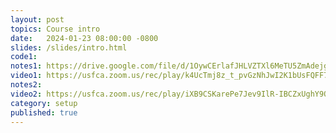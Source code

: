 ```yaml
---
layout: post
topics: Course intro
date:   2024-01-23 08:00:00 -0800
slides: /slides/intro.html
code1: 
notes1: https://drive.google.com/file/d/1OywCErlafJHLVZTXl6MeTU5ZmAdejgb8/view?usp=drive_link
video1: https://usfca.zoom.us/rec/play/k4UcTmj8z_t_pvGzNhJwI2K1bUsFQFF7TCtEdg4Xh2V1LLwRytYvDkEHHm_sDpaU6tF3mCse_ZAfavM.rk2Smk_Sj3cRgpwh?canPlayFromShare=true&from=share_recording_detail&continueMode=true&componentName=rec-play&originRequestUrl=https%3A%2F%2Fusfca.zoom.us%2Frec%2Fshare%2FcQDNNF2W3ogvTzTTYb5vt_IUKHs9e_YF2yJcfoDQ7KjCggLMZXKMpaMmVC93PF6n.t1-RQBaZ-98CSWPU
notes2: 
video2: https://usfca.zoom.us/rec/play/iXB9CSKarePe7Jev9IlR-IBCZxUghY9Oxo70y2jUG9XFYPyKkv6kJYC56xjbAIOXDv7i9e1gRsU0mmz0.adYxRnKbkF2HgD6R?canPlayFromShare=true&from=share_recording_detail&continueMode=true&componentName=rec-play&originRequestUrl=https%3A%2F%2Fusfca.zoom.us%2Frec%2Fshare%2FRJNXyb-38EGQ98J5_mZCgJ7KyTQHFYx-M6Qw_F-oGurL0FFd41k_MJiGHg3GES8.MIYWOjjgJ8mWKInc
category: setup
published: true
---
```



